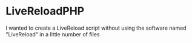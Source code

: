 # LiveReloadPHP
I wanted to create a LiveReload script without using the software named "LiveReload" in a little number of files
